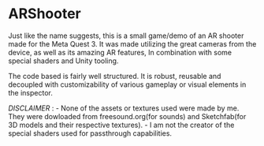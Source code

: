 # ARShooter

Just like the name suggests, this is a small game/demo of an AR shooter made for the Meta Quest 3. It was made utilizing the great cameras from the device, as well as its amazing AR features,
In combination with some special shaders and Unity tooling.

The code based is fairly well structured. It is robust, reusable and decoupled with customizability of various gameplay or visual elements in the inspector.

*DISCLAIMER* : - None of the assets or textures used were made by me. They were dowloaded from freesound.org(for sounds) and Sketchfab(for 3D models and their respective textures). 
               - I am not the creator of the special shaders used for passthrough capabilities.
